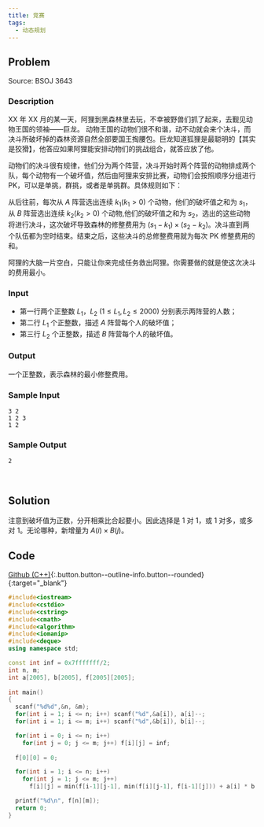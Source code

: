 ```yaml
---
title: 竞赛
tags:
  - 动态规划
---
```



## Problem

Source: BSOJ 3643


### Description

XX 年 XX 月的某一天，阿狸到黑森林里去玩，不幸被野兽们抓了起来，去觐见动物王国的领袖——巨龙。 动物王国的动物们很不和谐，动不动就会来个决斗，而决斗所破坏掉的森林资源自然全部要国王掏腰包。巨龙知道狐狸是最聪明的【其实是狡猾】，他答应如果阿狸能安排动物们的挑战组合，就答应放了他。 

动物们的决斗很有规律，他们分为两个阵营，决斗开始时两个阵营的动物排成两个队，每个动物有一个破坏值，然后由阿狸来安排比赛，动物们会按照顺序分组进行 PK，可以是单挑，群挑，或者是单挑群。具体规则如下：

从后往前，每次从 $A$ 阵营选出连续 $k_1 (k_1 > 0)$ 个动物，他们的破坏值之和为 $s_1$，从 $B$ 阵营选出连续 $k_2 (k_2 > 0)$ 个动物,他们的破坏值之和为 $s_2$，选出的这些动物将进行决斗，这次破坏导致森林的修整费用为 $(s_1 − k_1) \times (s_2 − k_2)$。决斗直到两个队伍都为空时结束。结束之后，这些决斗的总修整费用就为每次 PK 修整费用的和。 

阿狸的大脑一片空白，只能让你来完成任务救出阿狸。你需要做的就是使这次决斗的费用最小。 


### Input

- 第一行两个正整数 $L_1$，$L_2$ ($1 \leq L_1,L_2 \leq 2000$) 分别表示两阵营的人数； 
- 第二行 $L_1$ 个正整数，描述 $A$ 阵营每个人的破坏值； 
- 第三行 $L_2$ 个正整数，描述 $B$ 阵营每个人的破坏值。


### Output

一个正整数，表示森林的最小修整费用。


### Sample Input

```
3 2 
1 2 3 
1 2 
```


### Sample Output

```
2
```


&nbsp;

## Solution

注意到破坏值为正数，分开相乘比合起要小。因此选择是 1 对 1，或 1 对多，或多对 1。无论哪种，新增量为 $A(i) \times B(j)$。


## Code

[Github (C++)](https://github.com/Renovamen/OI-ACM/blob/master/code/动态规划/其他/BSOJ3643-竞赛.cpp){:.button.button--outline-info.button--rounded}{:target="_blank"}

```c++
#include<iostream>
#include<cstdio>
#include<cstring>
#include<cmath>
#include<algorithm>
#include<iomanip>
#include<deque>
using namespace std;

const int inf = 0x7fffffff/2;
int n, m;
int a[2005], b[2005], f[2005][2005]; 
  
int main()
{ 
  scanf("%d%d",&n, &m);
  for(int i = 1; i <= n; i++) scanf("%d",&a[i]), a[i]--;
  for(int i = 1; i <= m; i++) scanf("%d",&b[i]), b[i]--;

  for(int i = 0; i <= n; i++)           	
    for(int j = 0; j <= m; j++) f[i][j] = inf;
  
  f[0][0] = 0;

  for(int i = 1; i <= n; i++)
    for(int j = 1; j <= m; j++)
      f[i][j] = min(f[i-1][j-1], min(f[i][j-1], f[i-1][j])) + a[i] * b[j];

  printf("%d\n", f[n][m]); 
  return 0;
} 
```
